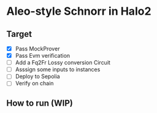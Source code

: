 # Aleo-style Schnorr in Halo2

## Target

- [x] Pass MockProver
- [x] Pass Evm verification
- [ ] Add a Fq2Fr Lossy conversion Circuit
- [ ] Asssign some inputs to instances
- [ ] Deploy to Sepolia
- [ ] Verify on chain

## How to run (WIP)
